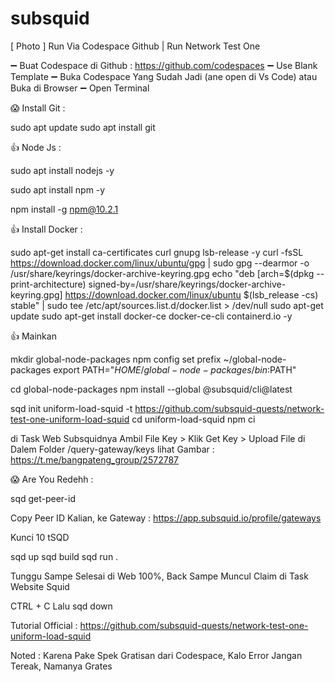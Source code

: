 # subsquid

[ Photo ]
Run Via Codespace Github | Run Network Test One

➖ Buat Codespace di Github : https://github.com/codespaces
➖ Use Blank Template
➖ Buka Codespace Yang Sudah Jadi (ane open di Vs Code) atau Buka di Browser
➖ Open Terminal

😱 Install Git :

sudo apt update
sudo apt install git

👍 Node Js :

sudo apt install nodejs -y

sudo apt install npm -y

npm install -g npm@10.2.1

👍 Install Docker :

sudo apt-get install ca-certificates curl gnupg lsb-release -y
curl -fsSL https://download.docker.com/linux/ubuntu/gpg | sudo gpg --dearmor -o /usr/share/keyrings/docker-archive-keyring.gpg
echo "deb [arch=$(dpkg --print-architecture) signed-by=/usr/share/keyrings/docker-archive-keyring.gpg] https://download.docker.com/linux/ubuntu $(lsb_release -cs) stable" | sudo tee /etc/apt/sources.list.d/docker.list > /dev/null
sudo apt-get update
sudo apt-get install docker-ce docker-ce-cli containerd.io -y

👍 Mainkan

mkdir global-node-packages
npm config set prefix ~/global-node-packages
export PATH="${HOME}/global-node-packages/bin:$PATH"

cd global-node-packages
npm install --global @subsquid/cli@latest

sqd init uniform-load-squid -t https://github.com/subsquid-quests/network-test-one-uniform-load-squid
cd uniform-load-squid
npm ci

di Task Web Subsquidnya Ambil File Key > Klik Get Key > Upload File di Dalem Folder /query-gateway/keys lihat Gambar : https://t.me/bangpateng_group/2572787

😱 Are You Redehh :

sqd get-peer-id

Copy Peer ID Kalian, ke Gateway : https://app.subsquid.io/profile/gateways

Kunci 10 tSQD

sqd up
sqd build
sqd run .

Tunggu Sampe Selesai di Web 100%, Back Sampe Muncul Claim di Task Website Squid

CTRL + C Lalu sqd down

Tutorial Official : https://github.com/subsquid-quests/network-test-one-uniform-load-squid

Noted : Karena Pake Spek Gratisan dari Codespace, Kalo Error Jangan Tereak, Namanya Grates
